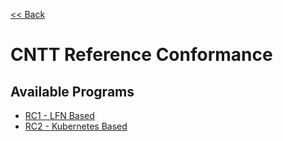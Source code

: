 [<< Back](../)

# CNTT Reference Conformance

<a name="available-cr"></a>

## Available Programs
* [RC1 - LFN Based](lfn)
* [RC2 - Kubernetes Based](RC2)
